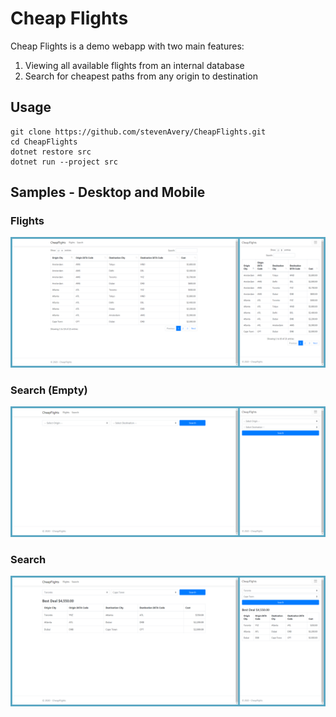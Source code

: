 # Cheap Flights
Cheap Flights is a demo webapp with two main features:
1. Viewing all available flights from an internal database
2. Search for cheapest paths from any origin to destination

## Usage
```
git clone https://github.com/stevenAvery/CheapFlights.git
cd CheapFlights
dotnet restore src
dotnet run --project src
```

## Samples - Desktop and Mobile
### Flights
![Flights](docs/Flights.png)

### Search (Empty)
![Search (Empty)](docs/SearchEmpty.png)

### Search
![Search](docs/Search.png)
